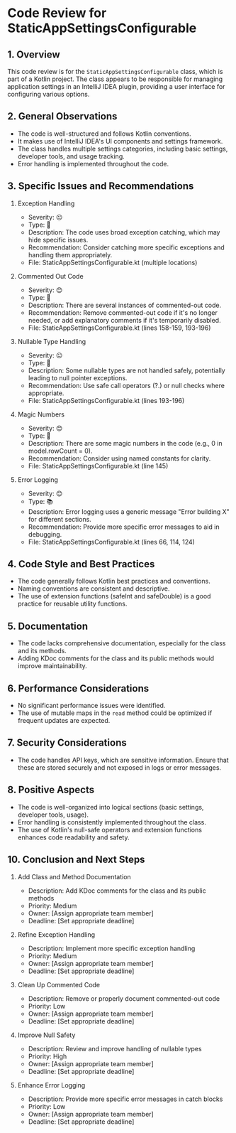 # Code Review for StaticAppSettingsConfigurable

## 1. Overview

This code review is for the `StaticAppSettingsConfigurable` class, which is part of a Kotlin project. The class appears to be responsible for managing application settings in an IntelliJ IDEA plugin, providing a user interface for configuring various options.

## 2. General Observations

- The code is well-structured and follows Kotlin conventions.
- It makes use of IntelliJ IDEA's UI components and settings framework.
- The class handles multiple settings categories, including basic settings, developer tools, and usage tracking.
- Error handling is implemented throughout the code.

## 3. Specific Issues and Recommendations

1. Exception Handling
   - Severity: 😐
   - Type: 🐛
   - Description: The code uses broad exception catching, which may hide specific issues.
   - Recommendation: Consider catching more specific exceptions and handling them appropriately.
   - File: StaticAppSettingsConfigurable.kt (multiple locations)

2. Commented Out Code
   - Severity: 😊
   - Type: 🧹
   - Description: There are several instances of commented-out code.
   - Recommendation: Remove commented-out code if it's no longer needed, or add explanatory comments if it's temporarily disabled.
   - File: StaticAppSettingsConfigurable.kt (lines 158-159, 193-196)

3. Nullable Type Handling
   - Severity: 😐
   - Type: 🐛
   - Description: Some nullable types are not handled safely, potentially leading to null pointer exceptions.
   - Recommendation: Use safe call operators (?.) or null checks where appropriate.
   - File: StaticAppSettingsConfigurable.kt (lines 193-196)

4. Magic Numbers
   - Severity: 😊
   - Type: 🧹
   - Description: There are some magic numbers in the code (e.g., 0 in model.rowCount = 0).
   - Recommendation: Consider using named constants for clarity.
   - File: StaticAppSettingsConfigurable.kt (line 145)

5. Error Logging
   - Severity: 😊
   - Type: 📚
   - Description: Error logging uses a generic message "Error building X" for different sections.
   - Recommendation: Provide more specific error messages to aid in debugging.
   - File: StaticAppSettingsConfigurable.kt (lines 66, 114, 124)

## 4. Code Style and Best Practices

- The code generally follows Kotlin best practices and conventions.
- Naming conventions are consistent and descriptive.
- The use of extension functions (safeInt and safeDouble) is a good practice for reusable utility functions.

## 5. Documentation

- The code lacks comprehensive documentation, especially for the class and its methods.
- Adding KDoc comments for the class and its public methods would improve maintainability.

## 6. Performance Considerations

- No significant performance issues were identified.
- The use of mutable maps in the `read` method could be optimized if frequent updates are expected.

## 7. Security Considerations

- The code handles API keys, which are sensitive information. Ensure that these are stored securely and not exposed in logs or error messages.

## 8. Positive Aspects

- The code is well-organized into logical sections (basic settings, developer tools, usage).
- Error handling is consistently implemented throughout the class.
- The use of Kotlin's null-safe operators and extension functions enhances code readability and safety.

## 10. Conclusion and Next Steps

1. Add Class and Method Documentation
   - Description: Add KDoc comments for the class and its public methods
   - Priority: Medium
   - Owner: [Assign appropriate team member]
   - Deadline: [Set appropriate deadline]

2. Refine Exception Handling
   - Description: Implement more specific exception handling
   - Priority: Medium
   - Owner: [Assign appropriate team member]
   - Deadline: [Set appropriate deadline]

3. Clean Up Commented Code
   - Description: Remove or properly document commented-out code
   - Priority: Low
   - Owner: [Assign appropriate team member]
   - Deadline: [Set appropriate deadline]

4. Improve Null Safety
   - Description: Review and improve handling of nullable types
   - Priority: High
   - Owner: [Assign appropriate team member]
   - Deadline: [Set appropriate deadline]

5. Enhance Error Logging
   - Description: Provide more specific error messages in catch blocks
   - Priority: Low
   - Owner: [Assign appropriate team member]
   - Deadline: [Set appropriate deadline]